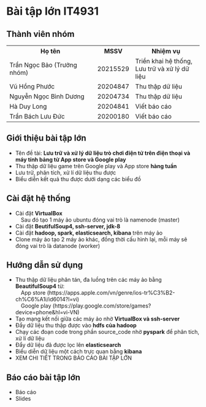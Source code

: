 # Bài tập lớn IT4931 
## Thành viên nhóm
<table>
  <tr>
    <th>Họ tên</th>
    <th>MSSV</th>
    <th>Nhiệm vụ</th>
  </tr>
<tr>
  <td>Trần Ngọc Bảo (Trưởng nhóm)</td>
  <td>20215529</td>
  <td>Triền khai hệ thống, <br> Lưu trữ và xử lý dữ liệu</td>
</tr>
<tr>
  <td>Vũ Hồng Phước</td>
  <td>20204847</td>
  <td>Thu thập dữ liệu</td>
</tr>
<tr>
  <td>Nguyễn Ngọc Bình Dương</td>
  <td>20204734</td>
  <td>Thu thập dữ liệu</td>
</tr>
<tr>
  <td>Hà Duy Long</td>
  <td>20204841</td>
  <td>Viết báo cáo</td>
</tr>
<tr>
  <td>Trần Bách Lưu Đức</td>
  <td>20200180</td>
  <td>Viết báo cáo</td>
</tr>
</table>

## Giới thiệu bài tập lớn
<ul>
  <li>Tên đề tài: <strong>Lưu trữ và xử lý dữ liệu trò chơi điện tử trên điện thoại và máy tính bảng từ App store và Google play</strong></li>
  <li>Thu thập dữ liệu game trên Google play và App store <strong> hàng tuần</strong></li>
  <li>Lưu trữ, phân tích, xử lí dữ liệu thu được</li>
  <li>Biểu diễn kết quả thu được dưới dạng các biểu đồ</li>
</ul>

## Cài đặt hệ thống
<ul>
  <li>Cài đặt <strong>VirtualBox</strong> <br>&emsp;Sau đó tạo 1 máy ảo ubuntu đóng vai trò là namenode (master)</li>
  <li>Cài đặt <strong>BeutifulSoup4, ssh-server, jdk-8</strong></li>
  <li>Cài đặt <strong>hadoop, spark, elasticsearch, kibana</strong> trên máy ảo</li>
  <li>Clone máy ảo tạo 2 máy ảo khác, đồng thời cấu hình lại, mỗi máy sẽ đóng vai trò là datanode (worker)</li>
</ul>

## Hướng dẫn sử dụng 
<ul>
  <li>Thu thập dữ liệu phân tán, đa luồng trên các máy ảo bằng <strong>BeautifulSoup4</strong> từ: <br>&emsp;App store (https://apps.apple.com/vn/genre/ios-tr%C3%B2-ch%C6%A1i/id6014?l=vi) <br>&emsp;Google play (https://play.google.com/store/games?device=phone&hl=vi-VN)</li>
  <li>Tạo mạng kết nối giữa các máy ảo nhờ <strong>VirtualBox và ssh-server</strong></li>
  <li>Đẩy dữ liệu thu thập được vào <strong>hdfs của hadoop</strong></li>
  <li>Chạy các đoạn code trong phần source_code nhờ <strong>pyspark</strong> để phân tích, xử lí dữ liệu</li>
  <li>Đẩy dữ liệu đã được lọc lên <strong>elasticsearch</strong></li>
  <li>Biểu diễn dữ liệu một cách trực quan bằng <strong>kibana</strong></li>
  <li>XEM CHI TIẾT TRONG BÁO CÁO BÀI TẬP LỚN</li>
</ul>

## Báo cáo bài tập lớn
<ul>
  <li>Báo cáo</li>
  <li>Slides</li>
</ul>
